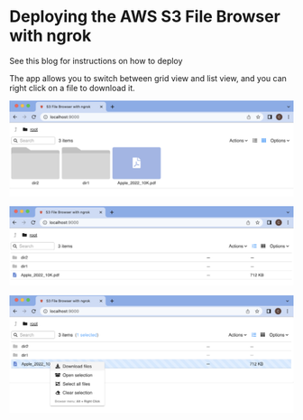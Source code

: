 # Deploying the AWS S3 File Browser with ngrok

See this blog for instructions on how to deploy

The app allows you to switch between grid view and list view, and you can right click on a file to download it.

![Grid View](assets/screenshots/sample_grid_view_screenshot.png)

![List View](assets/screenshots/sample_list_view_screenshot.png)

![Right click to download](assets/screenshots/sample_download_screenshot.png)

